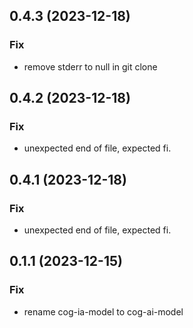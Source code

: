 ## 0.4.3 (2023-12-18)

### Fix

- remove stderr to null in git clone

## 0.4.2 (2023-12-18)

### Fix

- unexpected end of file, expected fi.

## 0.4.1 (2023-12-18)

### Fix

- unexpected end of file, expected fi.

## 0.1.1 (2023-12-15)

### Fix

- rename cog-ia-model to cog-ai-model







